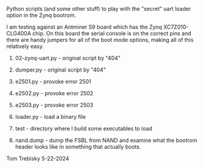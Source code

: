 
Python scripts (and some other stuff) to play with
the "secret" uart loader option in the Zynq bootrom.

I am testing against an Antminer S9 board which has the
Zynq XC7Z010-CLG400A chip.  On this board the serial console
is on the correct pins and there are handy jumpers for all
of the boot mode options, making all of this relatively easy.

1. 02-zynq-uart.py - original script by "404"
1. dumper.py - original script by "404"

1. e2501.py - provoke error 2501
1. e2502.py - provoke error 2502
1. e2503.py - provoke error 2503
1. loader.py - load a binary file

1. test - directory where I build some executables to load

1. nand.dump - dump the FSBL from NAND and examine what the
bootrom header looks like in something that actually boots.

Tom Trebisky  5-22-2024
